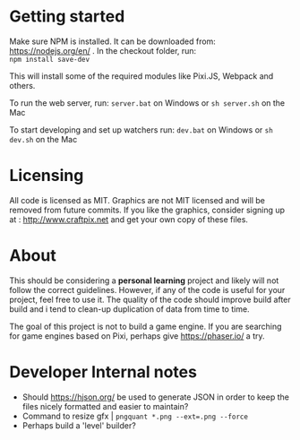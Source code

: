 # Getting started
Make sure NPM is installed. It can be downloaded from: https://nodejs.org/en/ .
In the checkout folder, run:\
```npm install save-dev```

This will install some of the required modules like Pixi.JS, Webpack and others.

To run the web server, run:
```server.bat``` on Windows or ```sh server.sh``` on the Mac

To start developing and set up watchers run:
```dev.bat``` on Windows or ```sh dev.sh``` on the Mac

# Licensing
All code is licensed as MIT.
Graphics are not MIT licensed and will be removed from future commits. If you like the graphics, consider signing up at : http://www.craftpix.net and get your own copy of these files.

# About
This should be considering a **personal learning** project and likely will not follow the correct guidelines. However, if any of the code is useful for your project, feel free to use it. The quality of the code should improve build after build and i tend to clean-up duplication of data from time to time.

The goal of this project is not to build a game engine. If you are searching for game engines based on Pixi, perhaps give https://phaser.io/ a try.

# Developer Internal notes
* Should https://hjson.org/ be used to generate JSON in order to keep the files nicely formatted and easier to maintain?
* Command to resize gfx | `pngquant *.png --ext=.png --force`
* Perhaps build a 'level' builder?

